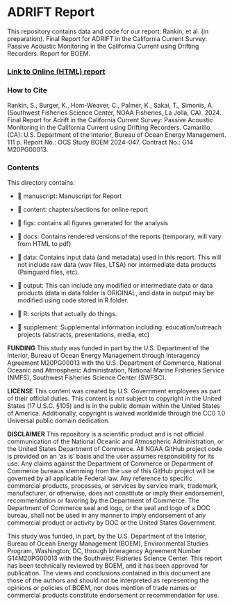 # ADRIFT Report

This repository contains data and code for our report: Rankin, et al. (in preparation). Final Report for ADRIFT in the California Current Survey: Passive Acoustic Monitoring in the California Current using Drifting Recorders. Report for BOEM.

### **[Link to Online (HTML) report](https://sael-swfsc.github.io/Adrift/)** 

### **How to Cite** 

Rankin, S., Burger, K., Hom-Weaver, C., Palmer, K., Sakai, T., Simonis, A. (Southwest Fisheries Science Center, NOAA Fisheries, La Jolla, CA). 2024. Final Report for Adrift in the California Current Survey: Passive Acoustic Monitoring in the California Current using Drifting Recorders. Camarillo (CA): U.S. Department of the Interior, Bureau of Ocean Energy Management. 111 p. Report No.: OCS Study BOEM 2024-047. Contract No.: G14 M20PG00013.

### **Contents**

This directory contains:

-   📁 manuscript: Manuscript for Report

-   📁 content: chapters/sections for online report

-   📁 figs: contains all figures generated for the analysis

-   📁 docs: Contains rendered versions of the reports (temporary, will vary from HTML to pdf)

-   📁 data: Contains input data (and metadata) used in this report. This will not include raw data (wav files, LTSA) nor intermediate data products (Pamguard files, etc).

-   📁 output: This can include any modified or intermediate data or data products (data in data folder is ORIGINAL, and data in output may be modified using code stored in R folder.

-   📁 R: scripts that actually do things.

-   📁 supplement: Supplemental information including: education/outreach projects (abstracts, presentations, media, etc)

**FUNDING** This study was funded in part by the U.S. Department of the Interior, Bureau of Ocean Energy Management through Interagency Agreement M20PG00013 with the U.S. Department of Commerce, National Oceanic and Atmospheric Administration, National Marine Fisheries Service (NMFS), Southwest Fisheries Science Center (SWFSC).

**LICENSE** This content was created by U.S. Government employees as part of their official duties. This content is not subject to copyright in the United States (17 U.S.C. §105) and is in the public domain within the United States of America. Additionally, copyright is waived worldwide through the CC0 1.0 Universal public domain dedication.

**DISCLAIMER** This repository is a scientific product and is not official communication of the National Oceanic and Atmospheric Administration, or the United States Department of Commerce. All NOAA GitHub project code is provided on an ‘as is’ basis and the user assumes responsibility for its use. Any claims against the Department of Commerce or Department of Commerce bureaus stemming from the use of this GitHub project will be governed by all applicable Federal law. Any reference to specific commercial products, processes, or services by service mark, trademark, manufacturer, or otherwise, does not constitute or imply their endorsement, recommendation or favoring by the Department of Commerce. The Department of Commerce seal and logo, or the seal and logo of a DOC bureau, shall not be used in any manner to imply endorsement of any commercial product or activity by DOC or the United States Government.

This study was funded, in part, by the U.S. Department of the Interior, Bureau of Ocean Energy Management (BOEM), Environmental Studies Program, Washington, DC, through Interagency Agreement Number G14M20PG00013 with the Southwest Fisheries Science Center. This report has been technically reviewed by BOEM, and it has been approved for publication. The views and conclusions contained in this document are those of the authors and should not be interpreted as representing the opinions or policies of BOEM, nor does mention of trade names or commercial products constitute endorsement or recommendation for use.
